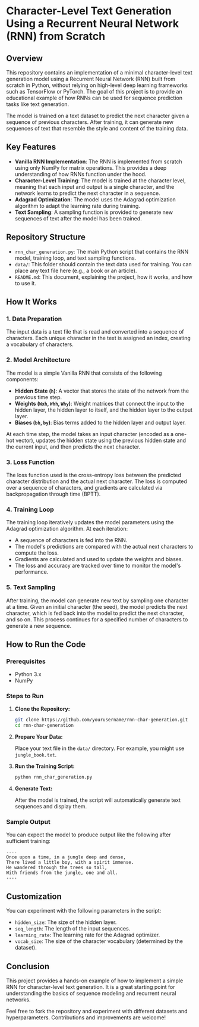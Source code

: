 # Character-Level Text Generation Using a Recurrent Neural Network (RNN) from Scratch

## Overview

This repository contains an implementation of a minimal character-level text generation model using a Recurrent Neural Network (RNN) built from scratch in Python, without relying on high-level deep learning frameworks such as TensorFlow or PyTorch. The goal of this project is to provide an educational example of how RNNs can be used for sequence prediction tasks like text generation.

The model is trained on a text dataset to predict the next character given a sequence of previous characters. After training, it can generate new sequences of text that resemble the style and content of the training data.

## Key Features

- **Vanilla RNN Implementation**: The RNN is implemented from scratch using only NumPy for matrix operations. This provides a deep understanding of how RNNs function under the hood.
- **Character-Level Training**: The model is trained at the character level, meaning that each input and output is a single character, and the network learns to predict the next character in a sequence.
- **Adagrad Optimization**: The model uses the Adagrad optimization algorithm to adapt the learning rate during training.
- **Text Sampling**: A sampling function is provided to generate new sequences of text after the model has been trained.

## Repository Structure

- `rnn_char_generation.py`: The main Python script that contains the RNN model, training loop, and text sampling functions.
- `data/`: This folder should contain the text data used for training. You can place any text file here (e.g., a book or an article).
- `README.md`: This document, explaining the project, how it works, and how to use it.

## How It Works

### 1. Data Preparation

The input data is a text file that is read and converted into a sequence of characters. Each unique character in the text is assigned an index, creating a vocabulary of characters.

### 2. Model Architecture

The model is a simple Vanilla RNN that consists of the following components:

- **Hidden State (`h`)**: A vector that stores the state of the network from the previous time step.
- **Weights (`Wxh`, `Whh`, `Why`)**: Weight matrices that connect the input to the hidden layer, the hidden layer to itself, and the hidden layer to the output layer.
- **Biases (`bh`, `by`)**: Bias terms added to the hidden layer and output layer.
  
At each time step, the model takes an input character (encoded as a one-hot vector), updates the hidden state using the previous hidden state and the current input, and then predicts the next character.

### 3. Loss Function

The loss function used is the cross-entropy loss between the predicted character distribution and the actual next character. The loss is computed over a sequence of characters, and gradients are calculated via backpropagation through time (BPTT).

### 4. Training Loop

The training loop iteratively updates the model parameters using the Adagrad optimization algorithm. At each iteration:

- A sequence of characters is fed into the RNN.
- The model's predictions are compared with the actual next characters to compute the loss.
- Gradients are calculated and used to update the weights and biases.
- The loss and accuracy are tracked over time to monitor the model's performance.

### 5. Text Sampling

After training, the model can generate new text by sampling one character at a time. Given an initial character (the seed), the model predicts the next character, which is fed back into the model to predict the next character, and so on. This process continues for a specified number of characters to generate a new sequence.

## How to Run the Code

### Prerequisites

- Python 3.x
- NumPy

### Steps to Run

1. **Clone the Repository:**

   ```bash
   git clone https://github.com/yourusername/rnn-char-generation.git
   cd rnn-char-generation
   ```

2. **Prepare Your Data:**
   
   Place your text file in the `data/` directory. For example, you might use `jungle_book.txt`.

3. **Run the Training Script:**

   ```bash
   python rnn_char_generation.py
   ```

4. **Generate Text:**

   After the model is trained, the script will automatically generate text sequences and display them.

### Sample Output

You can expect the model to produce output like the following after sufficient training:

```
---- 
Once upon a time, in a jungle deep and dense,
There lived a little boy, with a spirit immense.
He wandered through the trees so tall,
With friends from the jungle, one and all.
----
```

## Customization

You can experiment with the following parameters in the script:

- `hidden_size`: The size of the hidden layer.
- `seq_length`: The length of the input sequences.
- `learning_rate`: The learning rate for the Adagrad optimizer.
- `vocab_size`: The size of the character vocabulary (determined by the dataset).

## Conclusion

This project provides a hands-on example of how to implement a simple RNN for character-level text generation. It is a great starting point for understanding the basics of sequence modeling and recurrent neural networks.

Feel free to fork the repository and experiment with different datasets and hyperparameters. Contributions and improvements are welcome!
